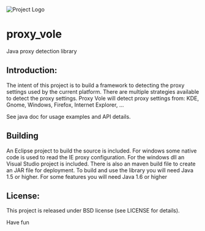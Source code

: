 ![Project Logo](https://github.com/SwissAS/proxy_vole/blob/master/resources/misc/logo.png "Logo")
# proxy_vole
Java proxy detection library


Introduction:
-------------
The intent of this project is to build a framework to detecting the proxy settings
used by the current platform. There are multiple strategies available to detect the 
proxy settings. Proxy Vole will detect proxy settings from: 
KDE, Gnome, Windows, Firefox, Internet Explorer, ...

See java doc for usage examples and API details. 

Building
--------
An Eclipse project to build the source is included. 
For windows some native code is used to read the IE proxy configuration.
For the windows dll an Visual Studio project is included.
There is also an maven build file to create an JAR file for deployment.
To build and use the library you will need Java 1.5 or higher.
For some features you will need Java 1.6 or higher

License:
--------
This project is released under BSD license (see LICENSE for details).

Have fun
 